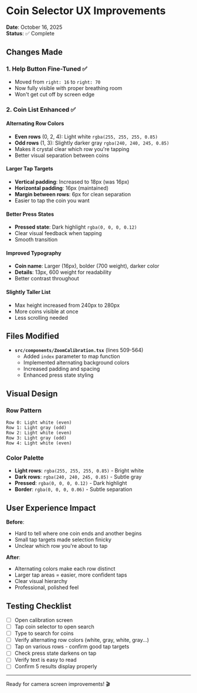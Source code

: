 # Coin Selector UX Improvements

**Date**: October 16, 2025  
**Status**: ✅ Complete

## Changes Made

### 1. Help Button Fine-Tuned ✅
- Moved from `right: 16` to `right: 70`
- Now fully visible with proper breathing room
- Won't get cut off by screen edge

### 2. Coin List Enhanced ✅

#### Alternating Row Colors
- **Even rows** (0, 2, 4): Light white `rgba(255, 255, 255, 0.85)`
- **Odd rows** (1, 3): Slightly darker gray `rgba(240, 240, 245, 0.85)`
- Makes it crystal clear which row you're tapping
- Better visual separation between coins

#### Larger Tap Targets
- **Vertical padding**: Increased to 18px (was 16px)
- **Horizontal padding**: 16px (maintained)
- **Margin between rows**: 6px for clean separation
- Easier to tap the coin you want

#### Better Press States
- **Pressed state**: Dark highlight `rgba(0, 0, 0, 0.12)`
- Clear visual feedback when tapping
- Smooth transition

#### Improved Typography
- **Coin name**: Larger (16px), bolder (700 weight), darker color
- **Details**: 13px, 600 weight for readability
- Better contrast throughout

#### Slightly Taller List
- Max height increased from 240px to 280px
- More coins visible at once
- Less scrolling needed

## Files Modified
- **`src/components/ZoomCalibration.tsx`** (lines 509-564)
  - Added `index` parameter to map function
  - Implemented alternating background colors
  - Increased padding and spacing
  - Enhanced press state styling

## Visual Design

### Row Pattern
```
Row 0: Light white (even)
Row 1: Light gray (odd)
Row 2: Light white (even)
Row 3: Light gray (odd)
Row 4: Light white (even)
```

### Color Palette
- **Light rows**: `rgba(255, 255, 255, 0.85)` - Bright white
- **Dark rows**: `rgba(240, 240, 245, 0.85)` - Subtle gray
- **Pressed**: `rgba(0, 0, 0, 0.12)` - Dark highlight
- **Border**: `rgba(0, 0, 0, 0.06)` - Subtle separation

## User Experience Impact

**Before**:
- Hard to tell where one coin ends and another begins
- Small tap targets made selection finicky
- Unclear which row you're about to tap

**After**:
- Alternating colors make each row distinct
- Larger tap areas = easier, more confident taps
- Clear visual hierarchy
- Professional, polished feel

## Testing Checklist
- [ ] Open calibration screen
- [ ] Tap coin selector to open search
- [ ] Type to search for coins
- [ ] Verify alternating row colors (white, gray, white, gray...)
- [ ] Tap on various rows - confirm good tap targets
- [ ] Check press state darkens on tap
- [ ] Verify text is easy to read
- [ ] Confirm 5 results display properly

---

Ready for camera screen improvements! 🎬

